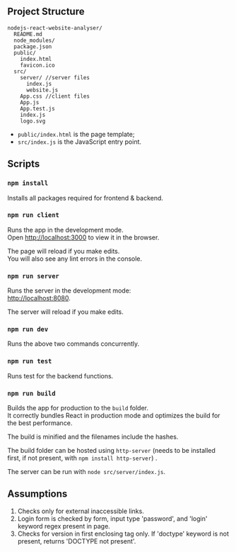 ## Project Structure

```
nodejs-react-website-analyser/
  README.md
  node_modules/
  package.json
  public/
    index.html
    favicon.ico
  src/
    server/ //server files
      index.js
      website.js
    App.css //client files
    App.js
    App.test.js
    index.js
    logo.svg
```

* `public/index.html` is the page template;
* `src/index.js` is the JavaScript entry point.

## Scripts

### `npm install`

Installs all packages required for frontend & backend.<br>

### `npm run client`

Runs the app in the development mode.<br>
Open [http://localhost:3000](http://localhost:3000) to view it in the browser.

The page will reload if you make edits.<br>
You will also see any lint errors in the console.

### `npm run server`

Runs the server in the development mode:<br>
[http://localhost:8080](http://localhost:8080).

The server will reload if you make edits.<br>

### `npm run dev`

Runs the above two commands concurrently.<br>

### `npm run test`

Runs test for the backend functions.<br>

### `npm run build`

Builds the app for production to the `build` folder.<br>
It correctly bundles React in production mode and optimizes the build for the best performance.

The build is minified and the filenames include the hashes.<br>

The build folder can be hosted using `http-server` (needs to be installed first, if not present, with `npm install http-server`) .<br>

The server can be run with `node src/server/index.js`.<br>

## Assumptions

1. Checks only for external inaccessible links.
2. Login form is checked by form, input type 'password', and 'login' keyword regex present in page.
3. Checks for version in first enclosing tag only. If 'doctype' keyword is not present, returns 'DOCTYPE not present'.